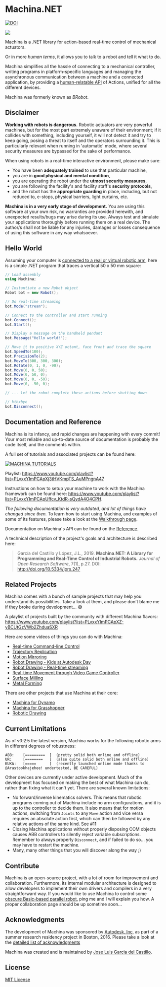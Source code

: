 # Machina.NET
[![DOI](https://zenodo.org/badge/DOI/10.5281/zenodo.1421943.svg)](https://doi.org/10.5281/zenodo.1421943)

![](assets/banner_888x331.png)

Machina is a .NET library for action-based real-time control of mechanical actuators.

Or in more _human terms_, it allows you to talk to a robot and tell it what to do.

Machina simplifies all the hassle of connecting to a mechanical controller, writing programs in platform-specific languages and managing the asynchronous communication between a machine and a connected application, by providing a [human-relatable API](https://github.com/garciadelcastillo/Machina/blob/master/Docs/Reference.md) of Actions, unified for all the different devices.

Machina was formerly known as _BRobot_.

## Disclaimer

__Working with robots is dangerous.__ Robotic actuators are very powerful machines, but for the most part extremely unaware of their environment; if it collides with something, including yourself, it will not detect it and try to keep going, posing a threat to itself and the operators surrounding it. This is particularly relevant when running in 'automatic' mode, where several security measures are bypassed for the sake of performance.

When using robots in a real-time interactive environment, please make sure:
- You have been __adequately trained__ to use that particular machine,
- you are in __good physical and mental condition__,
- you are operating the robot under the __utmost security measures__,
- you are following the facility's and facility staff's __security protocols__,
- and the robot has the __appropriate guarding__ in place, including, but not reduced to, e-stops, physical barriers, light curtains, etc.

__Machina is in a very early stage of development.__ You are using this software at your own risk, no warranties are provided herewith, and unexpected results/bugs may arise during its use. Always test and simulate your applications thoroughly before running them on a real device. The author/s shall not be liable for any injuries, damages or losses consequence of using this software in any way whatsoever.


## Hello World

Assuming your computer is [connected to a real or virtual robotic arm](https://github.com/garciadelcastillo/Machina/blob/master/Docs/Setting_up_RobotStudio.md), here is a simple .NET program that traces a vertical 50 x 50 mm square:

```csharp
// Load assembly
using Machina;

// Instantiate a new Robot object
Robot bot = new Robot();

// Do real-time streaming
bot.Mode("stream");

// Connect to the controller and start running
bot.Connect();
bot.Start();

// Display a message on the handheld pendant
bot.Message("Hello world!");

// Move it to positive XYZ octant, face front and trace the square
bot.SpeedTo(100);
bot.PrecisionTo(2);
bot.MoveTo(300, 300, 300);
bot.Rotate(0, 1, 0, -90);
bot.Move(0, 0, 50);
bot.Move(0, 50, 0);
bot.Move(0, 0, -50);
bot.Move(0, -50, 0);

// ... let the robot complete these actions before shutting down

// kthxbye
bot.Disconnect();
```


## Documentation and Reference

Machina is its infancy, and rapid changes are happening with every commit! Your most reliable and up-to-date source of documentation is probably the code itself, and the comments within.

A full set of tutorials and associated projects can be found here:

[![MACHINA TUTORIALS](assets/machina_tutorials_banner.png)](https://www.youtube.com/playlist?list=PLvxxYImPCApXj3tHVKmpTS_AuMPngnA47)

Playlist: https://www.youtube.com/playlist?list=PLvxxYImPCApXj3tHVKmpTS_AuMPngnA47

Instructions on how to setup your machine to work with the Machina framework can be found here: https://www.youtube.com/playlist?list=PLvxxYImPCApUffcv_KtdR-sQydA4O4CPH.

_The following documentation is very outdated, and lot of things have changed since then._
To learn how to start using Machina, and examples of some of its features, please take a look at the [Walkthrough page](https://github.com/garciadelcastillo/Machina/blob/master/Docs/Walkthrough.md).

Documentation on Machina's API can be found on the [Reference](https://github.com/garciadelcastillo/Machina/blob/master/Docs/Reference.md).

A technical description of the project's goals and architecture is described here:

> García del Castillo y López, J.L., 2019. **Machina.NET: A Library for Programming and Real-Time Control of Industrial Robots.** _Journal of Open Research Software_, 7(1), p.27. DOI: http://doi.org/10.5334/jors.247 


## Related Projects

Machina comes with a bunch of sample projects that may help you understand its possibilities. Take a look at them, and please don't blame me if they broke during development... :sweat_smile:

A playlist of projects built by the community with different Machina flavors:
https://www.youtube.com/playlist?list=PLvxxYImPCApXZ-yBCUtGzVWb2ZhduaSXR

Here are some videos of things you can do with Machina:

- [Real-time Command-line Control](https://youtu.be/8jgYJddvkfg)
- [Trajectory Replication](https://youtu.be/09SHaaBKIi0)
- [Motion Mirroring](https://youtu.be/FryK_wDr-Gc)
- [Robot Drawing - Kids at Autodesk Day](https://youtu.be/hAxY0jyRVNE)
- [Robot Drawing - Real-time streaming](https://youtu.be/txlTEjiPtCw)
- [Real-time Movement through Video Game Controller](https://youtu.be/-8rCfHdKsPY)
- [Surface Milling](https://youtu.be/054s9XlslVs)
- [Metal Forming](https://youtu.be/_6Bbm7Scs4w)

There are other projects that use Machina at their core:

- [Machina for Dynamo](https://github.com/garciadelcastillo/Machina-Dynamo)
- [Machina for Grasshopper](https://github.com/garciadelcastillo/Machina-Grasshopper)
- [Robotic Drawing](https://github.com/garciadelcastillo/robot-drawing)


## Current Limitations

As of ~~v0.2.5~~ the latest version, Machina works for the following robotic arms in different degrees of robustness:

```text
ABB:    [=========  ]  (pretty solid both online and offline)
UR:     [========   ]  (also quite solid both online and offline)
KUKA:   [=====      ]  (recently launched online mode thanks to @Arastookhajehee! undertested, BE CAREFUL)
```

Other devices are currently under active development.
Much of the development has focused on making the best of what Machina can do, rather than fixing what it can't yet. There are several known limitations:
- No forward/inverse kinematics solvers. This means that robotic programs coming out of Machina include no arm configurations, and it is up to the controller to decide them. It also means that for motion actions, switching from `Joints` to any `Move` action and vice versa requires an absolute action first, which can then be followed by any relative actions of the same kind. See #11
- Closing Machina applications without properly disposing COM objects causes ABB controllers to silently reject variable subscriptions. Remember to always properly `Disconnect`, and if failed to do so... you may have to restart the machine.
- Many, many other things that you will discover along the way ;)


## Contribute

Machina is an open-source project, with a lot of room for improvement and collaboration. Furthermore, its internal modular architecture is designed to allow developers to implement their own drivers and compilers in a very straightforward way. If you would like to use Machina to control some [obscure Basic-based parallel robot](http://www.geva-roboter.at/files/rp_1adh_3adh_5adh_setup_and_maintenance.pdf), ping me and I will explain you how. A proper collaboration page should be up sometime soon...


## Acknowledgments

The development of Machina was sponsored by [Autodesk, Inc](https://www.autodesk.com/), as part of a summer research residency project in Boston, 2016. Please take a look at the [detailed list of acknowledgments](https://github.com/garciadelcastillo/Machina/blob/master/Docs/Acknowledgments.md)

Machina was created and is maintained by [Jose Luis Garcia del Castillo](http://www.garciadelcastillo.es).


## License

[MIT License](https://github.com/garciadelcastillo/Machina/blob/master/LICENSE.md)
